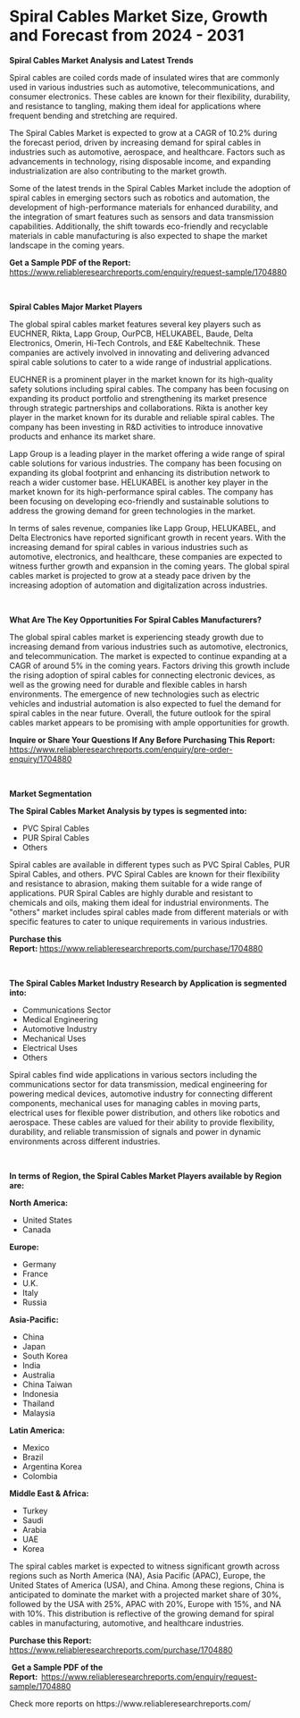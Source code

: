 <p><h1>Spiral Cables Market Size, Growth and Forecast from 2024 - 2031</h1></p><p><strong>Spiral Cables Market Analysis and Latest Trends</strong></p>
<p><p>Spiral cables are coiled cords made of insulated wires that are commonly used in various industries such as automotive, telecommunications, and consumer electronics. These cables are known for their flexibility, durability, and resistance to tangling, making them ideal for applications where frequent bending and stretching are required.</p><p>The Spiral Cables Market is expected to grow at a CAGR of 10.2% during the forecast period, driven by increasing demand for spiral cables in industries such as automotive, aerospace, and healthcare. Factors such as advancements in technology, rising disposable income, and expanding industrialization are also contributing to the market growth.</p><p>Some of the latest trends in the Spiral Cables Market include the adoption of spiral cables in emerging sectors such as robotics and automation, the development of high-performance materials for enhanced durability, and the integration of smart features such as sensors and data transmission capabilities. Additionally, the shift towards eco-friendly and recyclable materials in cable manufacturing is also expected to shape the market landscape in the coming years.</p></p>
<p><strong>Get a Sample PDF of the Report:&nbsp;</strong> <a href="https://www.reliableresearchreports.com/enquiry/request-sample/1704880">https://www.reliableresearchreports.com/enquiry/request-sample/1704880</a></p>
<p>&nbsp;</p>
<p><strong>Spiral Cables Major Market Players</strong></p>
<p><p>The global spiral cables market features several key players such as EUCHNER, Rikta, Lapp Group, OurPCB, HELUKABEL, Baude, Delta Electronics, Omerin, Hi-Tech Controls, and E&E Kabeltechnik. These companies are actively involved in innovating and delivering advanced spiral cable solutions to cater to a wide range of industrial applications.</p><p>EUCHNER is a prominent player in the market known for its high-quality safety solutions including spiral cables. The company has been focusing on expanding its product portfolio and strengthening its market presence through strategic partnerships and collaborations. Rikta is another key player in the market known for its durable and reliable spiral cables. The company has been investing in R&D activities to introduce innovative products and enhance its market share.</p><p>Lapp Group is a leading player in the market offering a wide range of spiral cable solutions for various industries. The company has been focusing on expanding its global footprint and enhancing its distribution network to reach a wider customer base. HELUKABEL is another key player in the market known for its high-performance spiral cables. The company has been focusing on developing eco-friendly and sustainable solutions to address the growing demand for green technologies in the market.</p><p>In terms of sales revenue, companies like Lapp Group, HELUKABEL, and Delta Electronics have reported significant growth in recent years. With the increasing demand for spiral cables in various industries such as automotive, electronics, and healthcare, these companies are expected to witness further growth and expansion in the coming years. The global spiral cables market is projected to grow at a steady pace driven by the increasing adoption of automation and digitalization across industries.</p></p>
<p>&nbsp;</p>
<p><strong>What Are The Key Opportunities For Spiral Cables Manufacturers?</strong></p>
<p><p>The global spiral cables market is experiencing steady growth due to increasing demand from various industries such as automotive, electronics, and telecommunication. The market is expected to continue expanding at a CAGR of around 5% in the coming years. Factors driving this growth include the rising adoption of spiral cables for connecting electronic devices, as well as the growing need for durable and flexible cables in harsh environments. The emergence of new technologies such as electric vehicles and industrial automation is also expected to fuel the demand for spiral cables in the near future. Overall, the future outlook for the spiral cables market appears to be promising with ample opportunities for growth.</p></p>
<p><strong>Inquire or Share Your Questions If Any Before Purchasing This Report:</strong> <a href="https://www.reliableresearchreports.com/enquiry/pre-order-enquiry/1704880">https://www.reliableresearchreports.com/enquiry/pre-order-enquiry/1704880</a></p>
<p>&nbsp;</p>
<p><strong>Market Segmentation</strong></p>
<p><strong>The Spiral Cables Market Analysis by types is segmented into:</strong></p>
<p><ul><li>PVC Spiral Cables</li><li>PUR Spiral Cables</li><li>Others</li></ul></p>
<p><p>Spiral cables are available in different types such as PVC Spiral Cables, PUR Spiral Cables, and others. PVC Spiral Cables are known for their flexibility and resistance to abrasion, making them suitable for a wide range of applications. PUR Spiral Cables are highly durable and resistant to chemicals and oils, making them ideal for industrial environments. The "others" market includes spiral cables made from different materials or with specific features to cater to unique requirements in various industries.</p></p>
<p><strong>Purchase this Report:&nbsp;</strong><a href="https://www.reliableresearchreports.com/purchase/1704880">https://www.reliableresearchreports.com/purchase/1704880</a></p>
<p>&nbsp;</p>
<p><strong>The Spiral Cables Market Industry Research by Application is segmented into:</strong></p>
<p><ul><li>Communications Sector</li><li>Medical Engineering</li><li>Automotive Industry</li><li>Mechanical Uses</li><li>Electrical Uses</li><li>Others</li></ul></p>
<p><p>Spiral cables find wide applications in various sectors including the communications sector for data transmission, medical engineering for powering medical devices, automotive industry for connecting different components, mechanical uses for managing cables in moving parts, electrical uses for flexible power distribution, and others like robotics and aerospace. These cables are valued for their ability to provide flexibility, durability, and reliable transmission of signals and power in dynamic environments across different industries.</p></p>
<p>&nbsp;</p>
<p><strong>In terms of Region, the Spiral Cables Market Players available by Region are:</strong></p>
<p>
    <p> <strong> North America: </strong>
        <ul>
            <li>United States</li>
            <li>Canada</li>
        </ul>
        </p> 
    <p> <strong> Europe: </strong>
        <ul>
            <li>Germany</li>
            <li>France</li>
            <li>U.K.</li>
            <li>Italy</li>
            <li>Russia</li>
        </ul>
        </p> 
    <p> <strong> Asia-Pacific: </strong>
        <ul>
            <li>China</li>
            <li>Japan</li>
            <li>South Korea</li>
            <li>India</li>
            <li>Australia</li>
            <li>China Taiwan</li>
            <li>Indonesia</li>
            <li>Thailand</li>
            <li>Malaysia</li>
        </ul>
        </p> 
    <p> <strong> Latin America: </strong>
        <ul>
            <li>Mexico</li>
            <li>Brazil</li>
            <li>Argentina Korea</li>
            <li>Colombia</li>
        </ul>
        </p> 
    <p> <strong> Middle East & Africa: </strong>
        <ul>
            <li>Turkey</li>
            <li>Saudi</li>
            <li>Arabia</li>
            <li>UAE</li>
            <li>Korea</li>
        </ul>
    </p>
    </p>
<p><p>The spiral cables market is expected to witness significant growth across regions such as North America (NA), Asia Pacific (APAC), Europe, the United States of America (USA), and China. Among these regions, China is anticipated to dominate the market with a projected market share of 30%, followed by the USA with 25%, APAC with 20%, Europe with 15%, and NA with 10%. This distribution is reflective of the growing demand for spiral cables in manufacturing, automotive, and healthcare industries.</p></p>
<p><strong>Purchase this Report: </strong><a href="https://www.reliableresearchreports.com/purchase/1704880">https://www.reliableresearchreports.com/purchase/1704880</a></p>
<p>&nbsp;<strong>Get a Sample PDF of the Report:&nbsp;&nbsp;</strong><a href="https://www.reliableresearchreports.com/enquiry/request-sample/1704880">https://www.reliableresearchreports.com/enquiry/request-sample/1704880</a></p>
<p><strong></strong></p>
<p>Check more reports on https://www.reliableresearchreports.com/</p>